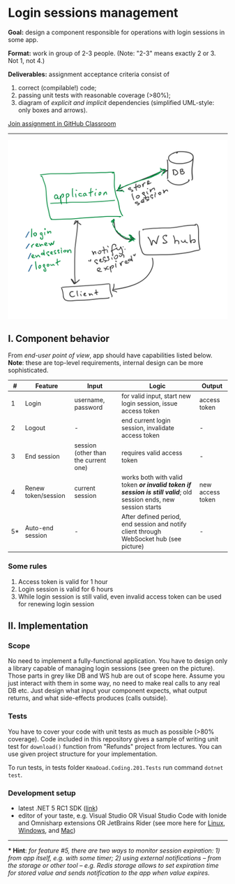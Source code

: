 # Login sessions management

**Goal:** design a component responsible for operations with login sessions in some app.

**Format:** work in group of 2-3 people. (Note: "2-3" means exactly 2 or 3. Not 1, not 4.)

**Deliverables:** assignment acceptance criteria consist of 
1) correct (compilable!) code; 
2) passing unit tests with reasonable coverage (>80%); 
3) diagram of _explicit and implicit_ dependencies (simplified UML-style: only boxes and arrows).

[Join assignment in GitHub Classroom](https://classroom.github.com/g/0-o9B6yk)

---------

![App image](pic.png)

## I. Component behavior

From _end-user point of view_, app should have capabilities listed below. **Note**: these are top-level requirements, internal design can be more sophisticated.

| #    | Feature | Input | Logic | Output | 
|------|-----|-----|-----|----|
| 1 | Login | username, password | for valid input, start new login session, issue access token | access token |
| 2 | Logout | - | end current login session, invalidate access token | - |
| 3 | End session | session (other than the current one) | requires valid access token | - |
| 4 | Renew token/session | current session | works both with valid token **_or invalid token if session is still valid_**; old session ends, new session starts | new access token |
| 5* | Auto-end session | - | After defined period, end session and notify client through WebSocket hub (see picture) | - |

### Some rules
1. Access token is valid for 1 hour
2. Login session is valid for 6 hours
3. While login session is still valid, even invalid access token can be used for renewing login session

## II. Implementation

### Scope

No need to implement a fully-functional application. You have to design only a library capable of managing login sessions (see green on the picture). Those parts in grey like DB and WS hub are out of scope here. Assume you just interact with them in some way, no need to make real calls to any real DB etc. Just design what input your component expects, what output returns, and what side-effects produces (calls outside).

### Tests

You have to cover your code with unit tests as much as possible (>80% coverage). Code included in this repository gives a sample of writing unit test for `download()` function from "Refunds" project from lectures. You can use given project structure for your implementation.

To run tests, in tests folder `KmaOoad.Coding.201.Tests` run command `dotnet test`.
 

### Development setup

* latest .NET 5 RC1 SDK ([link](https://dotnet.microsoft.com/download/dotnet/5.0))
* editor of your taste, e.g. Visual Studio OR Visual Studio Code with Ionide and Omnisharp extensions OR JetBrains Rider (see more here for [Linux](https://fsharp.org/use/linux/), [Windows](https://fsharp.org/use/windows/), and [Mac](https://fsharp.org/use/mac/))

----------

**\* Hint**: _for feature #5, there are two ways to monitor session expiration: 1) from app itself, e.g. with some timer; 2) using external notifications – from the storage or other tool – e.g. Redis storage allows to set expiration time for stored value and sends notification to the app when value expires._


